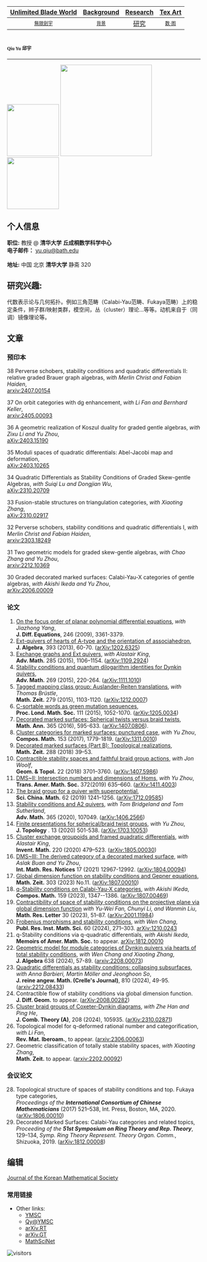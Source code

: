 [Unlimited Blade World](https://ubw-q.github.io)  | [Background](https://ubw-q.github.io/BG)  | [Research](https://ubw-q.github.io/Rs) |  [Tex Art](https://ubw-q.github.io/Art)  
:---: | :---: | :---: | :---:
[<span style="font-family:STKaiti;font-size:12;font-color:blue">無限劍宇</span>](https://ubw-q.github.io/Qy) | [<span style="font-family:STKaiti;font-size:12;font-color:blue"> 背景 </span>](https://ubw-q.github.io/BJ)  | [研究](https://ubw-q.github.io/Rs)       |  [<span style="font-family:STKaiti;font-size:12;font-color:blue"> 数·图 </span>](https://ubw-q.github.io/Art) 


# <span style="font-family:STKaiti;font-size:12"> Qiu Yu 邱宇 </span> 
---
<img src="https://raw.githubusercontent.com/UBW-Q/ubw-q.github.io/master/Fig/2CB9A147-EF06-4FBF-94E4-EA232A5BE934.jpeg" width="135" /> <img 
src="https://raw.githubusercontent.com/UBW-Q/ubw-q.github.io/master/Paris.jpg" width="238" /> <img src="https://raw.githubusercontent.com/UBW-Q/ubw-q.github.io/master/Fig/FD57DCDA-7D56-4FB9-84AD-2887A443D480.jpeg" width="135" />

## 个人信息
**职位:**  教授 @ **清华大学** **丘成桐数学科学中心**  <br>
**电子邮件：** [yu.qiu@bath.edu]()  <br>   
**地址:** 中国 北京 **清华大学** 静斋 320

## 研究兴趣: 
代数表示论与几何拓扑。例如三角范畴（Calabi-Yau范畴、Fukaya范畴）上的稳定条件，辫子群/映射类群，模空间，丛（cluster）理论...等等。动机来自于（同调）镜像理论等。

## 文章
### 预印本
38 Perverse schobers, stability conditions and quadratic differentials II: relative graded Brauer graph algebras, _with Merlin Christ and Fabian Haiden_, <br> 
[arxiv:2407.00154](https://arxiv.org/abs/arXiv:2407.00154)

37 On orbit categories with dg enhancement, _with Li Fan and Bernhard Keller_, <br>
[arxiv:2405.00093](https://arxiv.org/abs/arXiv:2405.00093)

36 A geometric realization of Koszul duality for graded gentle algebras, _with Zixu Li and Yu Zhou_, <br> 
[aXiv:2403.15190](https://arxiv.org/abs/2403.15190)

35 Moduli spaces of quadratic differentials: Abel-Jacobi map and deformation, <br> 
[aXiv:2403.10265](https://arxiv.org/abs/2403.10265)

34 Quadratic Differentials as Stability Conditions of Graded Skew-gentle Algebras, _with Suiqi Lu and Dongjian Wu_, <br> 
[aXiv:2310.20709](https://arxiv.org/abs/2310.20709)

33 Fusion-stable structures on triangulation categories, _with Xiaoting Zhang_, <br>
[aXiv:2310.02917](https://arxiv.org/abs/2310.02917)

32 Perverse schobers, stability conditions and quadratic differentials I, _with Merlin Christ and Fabian Haiden_, <br> 
[arxiv:2303.18249](https://arxiv.org/abs/arXiv:2303.18249)

31 Two geometric models for graded skew-gentle algebras, _with Chao Zhang and Yu Zhou_, <br>
[arxiv:2212.10369](https://arxiv.org/abs/2212.10369)

30 Graded decorated marked surfaces: Calabi-Yau-X categories of gentle algebras, _with Akishi Ikeda and Yu Zhou_, <br> 
[arXiv:2006.00009](https://arxiv.org/abs/2006.00009)

### 论文
1.	[On the focus order of planar polynomial differential equations](https://doi.org/10.1016/j.jde.2009.02.005), _with Jiazhong Yang_, <br> 
**J. Diff. Equations**, 246 (2009),  3361-3379. 
2.	[Ext-quivers of hearts of A-type and the orientation of associahedron](https://doi.org/10.1016/j.jalgebra.2013.06.024), <br> 
**J. Algebra**, 393 (2013),  60-70. ([arXiv:1202.6325](https://arxiv.org/abs/1202.6325))
3.	[Exchange graphs and Ext quivers](https://doi.org/10.1016/j.aim.2015.08.017), _with Alastair King_, <br> 
**Adv. Math.** 285 (2015),  1106–1154. ([arXiv:1109.2924](https://arxiv.org/abs/1109.2924))
4.	[Stability conditions and quantum dilogarithm identities for Dynkin quivers](https://doi.org/10.1016/j.aim.2014.10.014), <br> 
**Adv. Math.** 269 (2015),  220-264. ([arXiv:1111.1010](https://arxiv.org/abs/1111.1010))
5.	[Tagged mapping class group: Auslander-Reiten translations](https://doi.org/10.1007/s00209-015-1405-z), _with Thomas Brüstle_, <br> 
**Math. Zeit.** 279 (2015),  1103-1120. ([arXiv:1212.0007](https://arxiv.org/abs/1212.0007))
6.	[C-sortable words as green mutation sequences](https://doi.org/10.1112/plms/pdv046), <br> 
**Proc. Lond. Math. Soc.** 111 (2015),  1052-1070. ([arXiv:1205.0034](https://arxiv.org/abs/1205.0034))
7.	[Decorated marked surfaces: Spherical twists versus braid twists](https://doi.org/10.1007/s00208-015-1339-0), <br> 
**Math. Ann.** 365 (2016),  595-633. ([arXiv:1407.0806](https://arxiv.org/abs/1407.0806)).
8.	[Cluster categories for marked surfaces: punctured case](https://doi.org/10.1112/S0010437X17007229), _with Yu Zhou_, <br> 
**Compos. Math.** 153 (2017),  1779-1819. ([arXiv:1311.0010](https://arxiv.org/abs/1311.0010))
9.	[Decorated marked surfaces (Part B): Topological realizations](https://doi.org/10.1007/s00209-017-1876-1), <br> 
**Math. Zeit.** 288 (2018)  39–53.
10.	[Contractible stability spaces and faithful braid group actions](https://projecteuclid.org/euclid.gt/1538186746), _with Jon Woolf_, <br>
**Geom. & Topol.** 22 (2018) 3701–3760. ([arXiv:1407.5986](https://arxiv.org/abs/1407.5986))
11.	[DMS~II: Intersection numbers and dimensions of Homs](https://doi.org/10.1090/tran/7598), _with Yu Zhou_, <br> 
**Trans. Amer. Math. Soc.** 372(2019) 635–660. ([arXiv:1411.4003](https://arxiv.org/abs/1411.4003))
12.	[The braid group for a quiver with superpotential](https://doi.org/10.1007/s11425-018-9503-2), <br> 
**Sci. China. Math.** 62 (2019) 1241–1256. ([arXiv:1712.09585](https://arxiv.org/abs/1712.09585))
13.	[Stability conditions and A2 quivers](https://doi.org/10.1016/j.aim.2020.107049), _with Tom Bridgeland and Tom Sutherland_, <br>
**Adv. Math.** 365 (2020), 107049. ([arXiv:1406.2566](https://arxiv.org/abs/1406.2566))
14. [Finite presentations for spherical/braid twist groups](https://doi.org/10.1112/topo.12135), _with Yu Zhou_, <br>
**J. Topology** . 13 (2020) 501-538. ([arXiv:1703.10053](https://arxiv.org/abs/1703.10053))
15. [Cluster exchange groupoids and framed quadratic differentials](http://link.springer.com/article/10.1007/s00222-019-00932-y), _with Alastair King_, <br>
**Invent. Math.** 220 (2020) 479–523. ([arXiv:1805.00030](https://arxiv.org/abs/1805.00030))
16. [DMS~III: The derived category of a decorated marked surface](https://doi.org/10.1093/imrn/rnz180), _with Aslak Buan and Yu Zhou_, <br> 
**Int. Math. Res. Notices** 17 (2021) 12967-12992. ([arXiv:1804.00094](https://arxiv.org/abs/1804.00094))
17. [Global dimension function on stability conditions and Gepner equations](https://doi.org/10.1007/s00209-022-03170-w), <br>
**Math. Zeit.** 303 (2023) No.11. ([arXiv:1807.00010](https://arxiv.org/abs/1807.00010))
18. [q-Stability conditions on Calabi-Yau-X categories](https://doi.org/10.1112/S0010437X23007194), _with Akishi IKeda_, <br>
**Compos. Math.** 159 (2023), 1347--1386. ([arXiv:1807.00469](https://arxiv.org/abs/1807.00469))
19. [Contractibility of space of stability conditions on the projective plane via global dimension function](https://dx.doi.org/10.4310/MRL.2023.v30.n1.a3) _with Yu-Wei Fan, Chunyi Li, and Wanmin Liu_, <br> 
**Math. Res. Letter** 30 (2023), 51–87. ([arXiv:2001.11984](https://arxiv.org/abs/2001.11984))
20. [Frobenius morphisms and stability conditions](https://doi.org/10.4171/PRIMS/60-2-1), _with Wen Chang_, <br>
**Publ. Res. Inst. Math. Sci.** 60 (2024), 271–303.
[arXiv:1210.0243](https://arxiv.org/abs/1210.0243)
21. q-Stability conditions via q-quadratic differentials, _with Akishi Ikeda_, <br> 
**Memoirs of Amer. Math. Soc.** to appear.
[arXiv:1812.00010](https://arxiv.org/abs/1812.00010)
22. [Geometric model for module categories of Dynkin quivers via hearts of total stability conditions](https://doi.org/10.1016/j.jalgebra.2023.09.020), _with Wen Chang and Xiaoting Zhang_, <br>
**J. Algebra** 638 (2024), 57-89. ([arxiv:2208.00073](https://arxiv.org/abs/2208.00073))
23. [Quadratic differentials as stability conditions: collapsing subsurfaces](https://doi.org/10.1515/crelle-2024-0005), _with Anna Barbieri, Martin Möller and Jeonghoon So_, <br>
**J. reine angew. Math. (Crelle's Journal)**, 810 (2024), 49-95. ([arxiv:2212.08433](https://arxiv.org/abs/2212.08433))
24. Contractible flow of stability conditions via global dimension function. <br>
**J. Diff. Geom.** to appear.
([arXiv:2008.00282](https://arxiv.org/abs/2008.00282))
25. [Cluster braid groups of Coxeter-Dynkin diagrams](https://doi.org/10.1016/j.jcta.2024.105935), _with Zhe Han and Ping He_, <br>
**J. Comb. Theory (A)**, 208 (2024), 105935.
([arXiv:2310.02871](https://arxiv.org/abs/2310.02871))
26. Topological model for q-deformed rational number and categorification, _with Li Fan_, <br>
**Rev. Mat. Iberoam.**, to appear. ([arxiv:2306.00063](https://arxiv.org/abs/arXiv:2306.00063))
27. Geometric classification of totally stable stability spaces, _with Xiaoting Zhang_, <br>
**Math. Zeit.** to appear.
([arxiv:2202.00092](https://arxiv.org/abs/2202.00092))

### 会议论文
28. Topological structure of spaces of stability conditions and top. Fukaya type categories, <br>
_Proceedings of the **International Consortium of Chinese Mathematicians**_ (2017) 521–538, Int. Press, Boston, MA, 2020. ([arXiv:1806.00010](https://arxiv.org/abs/1806.00010))
29. Decorated Marked Surfaces: Calabi-Yau categories and related topics, <br> 
_Proceeding of the **51st Symposium on Ring Theory and Rep. Theory**_, 129–134, _Symp. Ring Theory Represent. Theory Organ. Comm._, Shizuoka, 2019. ([arXiv:1812.00008](https://arxiv.org/abs/1812.00008))

## 编辑
[Journal of the Korean Mathematical Society](https://jkms.kms.or.kr/content/about/aimsnscope.html)

### 常用链接

* Other links:
  * [YMSC](http://ymsc.tsinghua.edu.cn/cn)
  * [Qy@YMSC](http://ymsc.tsinghua.edu.cn/cn/content/show/170-128.html)
  * [arXiv.RT](http://arxiv.org/list/math.RT/recent)
  * [arXiv.GT](http://arxiv.org/list/math.GT/recent)
  * [MathSciNet](http://www.ams.org/mathscinet/)
 
 
![visitors](https://visitor-badge.glitch.me/badge?page_id=UBW-Q.ubw-q.github.io)

